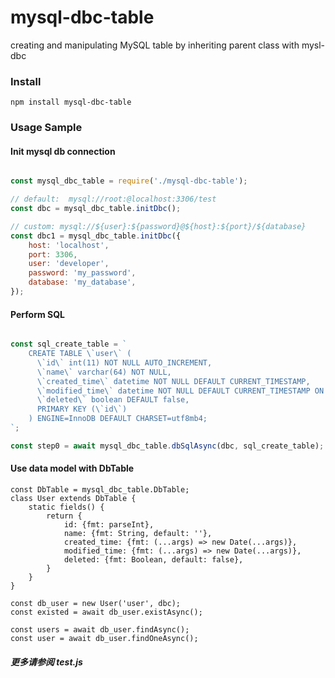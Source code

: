 
# mysql-dbc-table

creating and manipulating MySQL table by inheriting parent class<DbTable> with mysl-dbc

### Install

```shell
npm install mysql-dbc-table
```


### Usage Sample

#### Init mysql db connection

```javascript

const mysql_dbc_table = require('./mysql-dbc-table');

// default:  mysql://root:@localhost:3306/test
const dbc = mysql_dbc_table.initDbc();

// custom: mysql://${user}:${password}@${host}:${port}/${database}
const dbc1 = mysql_dbc_table.initDbc({
    host: 'localhost',
    port: 3306,
    user: 'developer',
    password: 'my_password',
    database: 'my_database',
});

```

#### Perform SQL

```javascript

const sql_create_table = `
    CREATE TABLE \`user\` (
      \`id\` int(11) NOT NULL AUTO_INCREMENT,
      \`name\` varchar(64) NOT NULL,
      \`created_time\` datetime NOT NULL DEFAULT CURRENT_TIMESTAMP,
      \`modified_time\` datetime NOT NULL DEFAULT CURRENT_TIMESTAMP ON UPDATE CURRENT_TIMESTAMP,
      \`deleted\` boolean DEFAULT false,
      PRIMARY KEY (\`id\`)
    ) ENGINE=InnoDB DEFAULT CHARSET=utf8mb4;
`;

const step0 = await mysql_dbc_table.dbSqlAsync(dbc, sql_create_table);

```

#### Use data model with DbTable
```
const DbTable = mysql_dbc_table.DbTable;
class User extends DbTable {
    static fields() {
        return {
            id: {fmt: parseInt},
            name: {fmt: String, default: ''},
            created_time: {fmt: (...args) => new Date(...args)},
            modified_time: {fmt: (...args) => new Date(...args)},
            deleted: {fmt: Boolean, default: false},
        }
    }
}

const db_user = new User('user', dbc);
const existed = await db_user.existAsync();

const users = await db_user.findAsync();
const user = await db_user.findOneAsync();
```

##### 更多请参阅 test.js